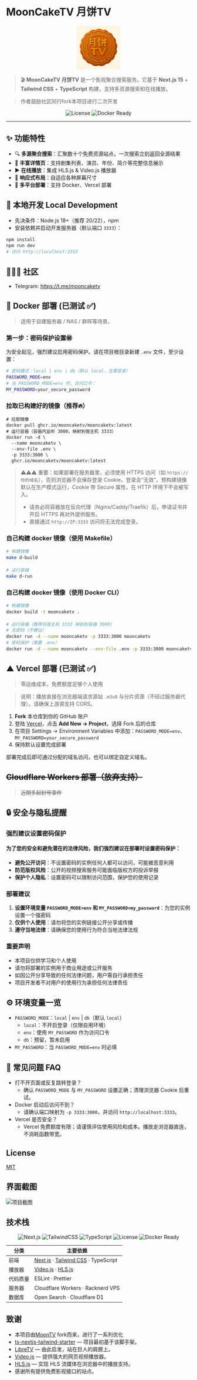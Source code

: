 # MoonCakeTV 月饼TV

<div align="center">
  <img src="public/logo.png" alt="MoonCakeTV Logo" width="120">
</div>

> 🎬 **MoonCakeTV 月饼TV** 是一个影视聚合搜索服务。它基于 **Next.js 15** + **Tailwind&nbsp;CSS** + **TypeScript** 构建，支持多资源搜索和在线播放。

> 作者鼓励社区同行fork本项目进行二次开发

<div align="center">

![License](https://img.shields.io/badge/License-MIT-green)
![Docker Ready](https://img.shields.io/badge/Docker-ready-blue?logo=docker)

</div>

---

## ✨ 功能特性

- 🔍 **多源聚合搜索**：汇聚数十个免费资源站点，一次搜索立刻返回全源结果
- 📄 **丰富详情页**：支持剧集列表、演员、年份、简介等完整信息展示
- ▶️ **在线播放**：集成 HLS.js & Video.js 播放器
- 📱 **响应式布局**：自适应各种屏幕尺寸
- 🚀 **多平台部署**：支持 Docker、Vercel 部署

## 🚀 本地开发 Local Development

- 先决条件：Node.js 18+（推荐 20/22），npm
- 安装依赖并启动开发服务器（默认端口 `3333`）：

```bash
npm install
npm run dev
# 访问 http://localhost:3333
```

## 🎃🎃🎃 社区

- Telegram: https://t.me/mooncaketv

## 🐳 Docker 部署 (已测试 ✅)

> 适用于自建服务器 / NAS / 群晖等场景。

### 第一步：密码保护设置㊙️

为安全起见，强烈建议启用密码保护。请在项目根目录新建 `.env` 文件，至少设置：

```bash
# 密码模式：local | env | db（默认 local，无需登录）
PASSWORD_MODE=env
# 当 PASSWORD_MODE=env 时，访问口令：
MY_PASSWORD=your_secure_password

```

### 拉取已构建好的镜像（推荐🔥）

```shell
# 拉取镜像
docker pull ghcr.io/mooncaketv/mooncaketv:latest
# 运行容器（容器内监听 3000，映射到宿主机 3333）
docker run -d \
  --name mooncaketv \
  --env-file .env \
  -p 3333:3000 \
  ghcr.io/mooncaketv/mooncaketv:latest
```

> ⚠️⚠️⚠️ 重要：如果部署在服务器里，必须使用 HTTPS 访问（如 `https://你的域名`），否则浏览器不会保存登录 Cookie，登录会“无效”。预构建镜像默认在生产模式运行，Cookie 带 Secure 属性，在 HTTP 环境下不会被写入。
>
> - 请务必将容器放在反向代理（Nginx/Caddy/Traefik）后，申请证书并开启 HTTPS 再对外提供服务。
> - 直接通过 `http://IP:3333` 访问将无法完成登录。

### 自己构建 docker 镜像（使用 Makefile）

```bash
# 构建镜像
make d-build

# 运行容器
make d-run
```

### 自己构建 docker 镜像（使用 Docker CLI）

```bash
# 构建镜像
docker build -t mooncaketv .

# 运行容器（推荐将宿主机 3333 映射到容器 3000）
# 无密码（不建议）
docker run -d --name mooncaketv -p 3333:3000 mooncaketv
# 密码保护（需要 .env）
docker run -d --name mooncaketv --env-file .env -p 3333:3000 mooncaketv
```

## ▲ Vercel 部署 (已测试 ✅)

> 零运维成本，免费额度足够个人使用

> 说明：播放直接在浏览器端请求源站 `.m3u8` 与分片资源（不经过服务器代理）。请确保上游源支持 CORS。

1. **Fork** 本仓库到你的 GitHub 账户
2. 登陆 [Vercel](https://vercel.com/)，点击 **Add New → Project**，选择 Fork 后的仓库
3. 在项目 Settings → Environment Variables 中添加：`PASSWORD_MODE=env`、`MY_PASSWORD=your_secure_password`
4. 保持默认设置完成部署

部署完成后即可通过分配的域名访问，也可以绑定自定义域名。

## ~~Cloudflare Workers 部署（放弃支持）~~

> ~~近期多起封号事件~~

## 🔒 安全与隐私提醒

### 强烈建议设置密码保护

#### 为了您的安全和避免潜在的法律风险，我们**强烈建议**在部署时设置密码保护：

- **避免公开访问**：不设置密码的实例任何人都可以访问，可能被恶意利用
- **防范版权风险**：公开的视频搜索服务可能面临版权方的投诉举报
- **保护个人隐私**：设置密码可以限制访问范围，保护您的使用记录

### 部署建议

1. **设置环境变量 `PASSWORD_MODE=env` 和 `MY_PASSWORD=my_password`**：为您的实例设置一个强密码
2. **仅供个人使用**：请勿将您的实例链接公开分享或传播
3. **遵守当地法律**：请确保您的使用行为符合当地法律法规

### 重要声明

- 本项目仅供学习和个人使用
- 请勿将部署的实例用于商业用途或公开服务
- 如因公开分享导致的任何法律问题，用户需自行承担责任
- 项目开发者不对用户的使用行为承担任何法律责任

## ⚙️ 环境变量一览

- `PASSWORD_MODE`：`local` | `env` | `db`（默认 `local`）
  - `local`：不开启登录（仅限自用环境）
  - `env`：使用 `MY_PASSWORD` 作为访问口令
  - `db`：预留，暂未启用
- `MY_PASSWORD`：当 `PASSWORD_MODE=env` 时必填

## 🧪 常见问题 FAQ

- 打不开页面或反复跳转登录？
  - 确认 `PASSWORD_MODE` 与 `MY_PASSWORD` 设置正确；清理浏览器 Cookie 后重试。
- Docker 启动后访问不到？
  - 请确认端口映射为 `-p 3333:3000`，并访问 `http://localhost:3333`。
- Vercel 是否安全？
  - Vercel 免费额度有限；请谨慎评估使用风险和成本。播放走浏览器直连，不消耗函数带宽。

## License

[MIT](LICENSE)

## 界面截图

<img src="public/screenshot.png" alt="项目截图" style="max-width:600px">

## 技术栈

<div align="center">

![Next.js](https://img.shields.io/badge/Next.js-15-000?logo=nextdotjs)
![TailwindCSS](https://img.shields.io/badge/TailwindCSS-4-38bdf8?logo=tailwindcss)
![TypeScript](https://img.shields.io/badge/TypeScript-5.x-3178c6?logo=typescript)
![License](https://img.shields.io/badge/License-MIT-green)
![Docker Ready](https://img.shields.io/badge/Docker-ready-blue?logo=docker)

</div>

<table>
  <thead>
    <tr>
      <th>分类</th>
      <th>主要依赖</th>
    </tr>
  </thead>
  <tbody>
    <tr>
      <td>前端</td>
      <td><a href="https://nextjs.org/">Next.js</a> · <a href="https://tailwindcss.com/">Tailwind CSS</a> · TypeScript</td>
    </tr>
    <tr>
      <td>播放器</td>
      <td>
        <a href="https://github.com/videojs/video.js">Video.js</a> · 
        <a href="https://github.com/video-dev/hls.js/">HLS.js</a>
      </td>
    </tr>
    <tr>
      <td>代码质量</td>
      <td>ESLint · Prettier</td>
    </tr>
    <tr>
      <td>服务器</td>
      <td>Cloudflare Workers · Racknerd VPS</td>
    </tr>
    <tr>
      <td>数据库</td>
      <td>Open Search · Cloudflare D1</td>
    </tr>
  </tbody>
</table>

## 致谢

- 本项目由[MoonTV](https://github.com/LunaTechLab/MoonTV) fork而来，进行了一系列优化
- [ts-nextjs-tailwind-starter](https://github.com/theodorusclarence/ts-nextjs-tailwind-starter) — 项目最初基于该脚手架。
- [LibreTV](https://github.com/LibreSpark/LibreTV) — 由此启发，站在巨人的肩膀上。
- [Video.js](https://github.com/videojs/video.js) — 提供强大的网页视频播放器。
- [HLS.js](https://github.com/video-dev/hls.js) — 实现 HLS 流媒体在浏览器中的播放支持。
- 感谢所有提供免费影视接口的站点。
